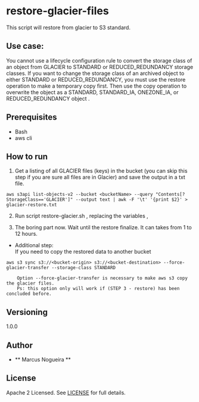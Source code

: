 # restore-glacier-files

This script will restore from glacier to S3 standard.

## Use case:

You cannot use a lifecycle configuration rule to convert the storage class of an object from GLACIER to STANDARD or REDUCED_REDUNDANCY storage classes. If you want to change the storage class of an archived object to either STANDARD or REDUCED_REDUNDANCY, you must use the restore operation to make a temporary copy first. Then use the copy operation to overwrite the object as a STANDARD, STANDARD_IA, ONEZONE_IA, or REDUCED_REDUNDANCY object .

## Prerequisites

- Bash
- aws cli


## How to run

1. Get a listing of all GLACIER files (keys) in the bucket (you can skip this step if you are sure all files are in Glacier) and save the output in a txt file.

`aws s3api list-objects-v2 --bucket <bucketName> --query "Contents[?StorageClass=='GLACIER']" --output text | awk -F '\t' '{print $2}' > glacier-restore.txt`

2. Run script restore-glacier.sh , replacing the variables <bucketName>, <numberofdays>

3. The boring part now. Wait until the restore finalize. It can takes from 1 to 12 hours.

 - Additional step:  
        If you need to copy the restored data to another bucket

`aws s3 sync s3://<bucket-origin> s3://<bucket-destination> --force-glacier-transfer --storage-class STANDARD`

        Option --force-glacier-transfer is necessary to make aws s3 copy the glacier files. 
        Ps: this option only will work if (STEP 3 - restore) has been concluded before.

## Versioning

1.0.0


## Author

* ** Marcus Nogueira ** 

## License

Apache 2 Licensed. See [LICENSE](https://github.com/DNXLabs/tools-box/blob/master/LICENSE) for full details.
